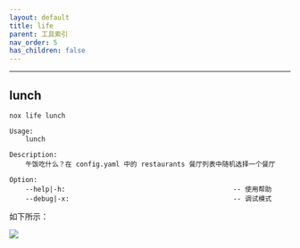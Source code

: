 ```yaml
---
layout: default
title: life
parent: 工具索引
nav_order: 5
has_children: false
---
```


---

## lunch
`nox life lunch`

```shell
Usage:
    lunch

Description:
    午饭吃什么？在 config.yaml 中的 restaurants 餐厅列表中随机选择一个餐厅

Option:
    --help|-h:                                          -- 使用帮助
    --debug|-x:                                         -- 调试模式
```

如下所示：

![](https://chuquan-public-r-001.oss-cn-shanghai.aliyuncs.com/nox/nox-life-lunch.gif)